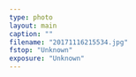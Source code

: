```yaml
---
type: photo
layout: main
caption: ""
filename: "20171116215534.jpg"
fstop: "Unknown"
exposure: "Unknown"
---
```

